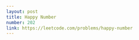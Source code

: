 ```yaml
---
layout: post
title: Happy Number
number: 202
link: https://leetcode.com/problems/happy-number
---
```

